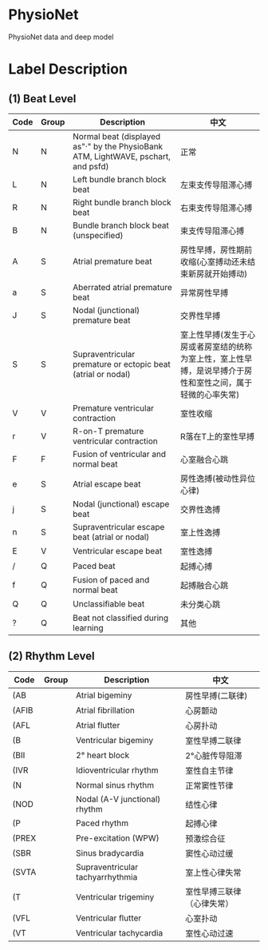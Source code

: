 # PhysioNet
PhysioNet data and deep model


# Label Description

## (1) Beat Level
| Code | Group | Description                                                                       | 中文                                                                                                       |
|------|-------|-----------------------------------------------------------------------------------|------------------------------------------------------------------------------------------------------------|
| N    | N     | Normal beat (displayed as"·" by the PhysioBank ATM, LightWAVE, pschart, and psfd) | 正常                                                                                                       |
| L    | N     | Left bundle branch block beat                                                     | 左束支传导阻滞心搏                                                                                         |
| R    | N     | Right bundle branch block beat                                                    | 右束支传导阻滞心搏                                                                                         |
| B    | N     | Bundle branch block beat (unspecified)                                            | 束支传导阻滞心搏                                                                                           |
| A    | S     | Atrial premature beat                                                             | 房性早搏，房性期前收缩(心室搏动还未结束新房就开始搏动)                                                     |
| a    | S     | Aberrated atrial premature beat                                                   | 异常房性早搏                                                                                               |
| J    | S     | Nodal (junctional) premature beat                                                 | 交界性早搏                                                                                                 |
| S    | S     | Supraventricular premature or ectopic beat (atrial or nodal)                      | 室上性早搏(发生于心房或者房室结的统称为室上性，室上性早搏，是说早搏介于房性和室性之间，属于轻微的心率失常) |
| V    | V     | Premature ventricular contraction                                                 | 室性收缩                                                                                                   |
| r    | V     | R-on-T premature ventricular contraction                                          | R落在T上的室性早搏                                                                                         |
| F    | F     | Fusion of ventricular and normal beat                                             | 心室融合心跳                                                                                               |
| e    | S     | Atrial escape beat                                                                | 房性逸搏(被动性异位心律)                                                                                   |
| j    | S     | Nodal (junctional) escape beat                                                    | 交界性逸搏                                                                                                 |
| n    | S     | Supraventricular escape beat (atrial or nodal)                                    | 室上性逸搏                                                                                                 |
| E    | V     | Ventricular escape beat                                                           | 室性逸搏                                                                                                   |
| /    | Q     | Paced beat                                                                        | 起搏心搏                                                                                                   |
| f    | Q     | Fusion of paced and normal beat                                                   | 起搏融合心跳                                                                                               |
| Q    | Q     | Unclassifiable beat                                                               | 未分类心跳                                                                                                 |
| ?    | Q     | Beat not classified during learning                                               | 其他                                                                                                       |

## (2) Rhythm Level

| Code  | Group | Description                      | 中文                       |
|-------|-------|----------------------------------|----------------------------|
| (AB   |       | Atrial bigeminy                  | 房性早搏(二联律)           |
| (AFIB |       | Atrial fibrillation              | 心房颤动                   |
| (AFL  |       | Atrial flutter                   | 心房扑动                   |
| (B    |       | Ventricular bigeminy             | 室性早搏二联律             |
| (BII  |       | 2° heart block                   | 2°心脏传导阻滞             |
| (IVR  |       | Idioventricular rhythm           | 室性自主节律               |
| (N    |       | Normal sinus rhythm              | 正常窦性节律               |
| (NOD  |       | Nodal (A-V junctional) rhythm    | 结性心律                   |
| (P    |       | Paced rhythm                     | 起搏心律                   |
| (PREX |       | Pre-excitation (WPW)             | 预激综合征                 |
| (SBR  |       | Sinus bradycardia                | 窦性心动过缓               |
| (SVTA |       | Supraventricular tachyarrhythmia | 室上性心律失常             |
| (T    |       | Ventricular trigeminy            | 室性早搏三联律（心律失常） |
| (VFL  |       | Ventricular flutter              | 心室扑动                   |
| (VT   |       | Ventricular tachycardia          | 室性心动过速               |




